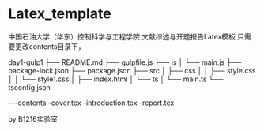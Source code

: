 # Latex_template
中国石油大学（华东）控制科学与工程学院 文献综述与开题报告Latex模板
只需要更改contents目录下，

day1-gulp1
├── README.md
├── gulpfile.js
├── js
│   └── main.js
├── package-lock.json
├── package.json
├── src
│   ├── css
│   │   ├── style.css
│   │   └── style1.css
│   ├── index.html
│   └── ts
│       └── main.ts
└── tsconfig.json

---contents
-cover.tex
-introduction.tex
-report.tex


by B1216实验室
